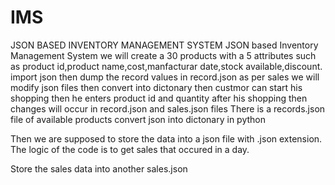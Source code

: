 # IMS
JSON BASED INVENTORY MANAGEMENT SYSTEM
JSON based Inventory Management System
we will create a 30 products with a 5 attributes such as product id,product name,cost,manfacturar date,stock available,discount.
import json
then dump the record values in record.json
as per sales we will modify json files
then convert into dictonary
then custmor can start his shopping
then he enters product id and quantity
after his shopping then changes will occur in record.json and sales.json files
There is a records.json file of available products
convert json into dictonary in python

Then we are supposed to store the data into a json file with .json extension. The logic of the code is to get sales that occured in a day.

Store the sales data into another  sales.json


